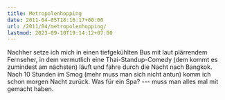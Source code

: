 ```yaml
---
title: Metropolenhopping
date: 2011-04-05T18:16:17+00:00
url: /2011/04/metropolenhopping/
lastmod: 2023-09-10T19:14:12+07:00
---
```

Nachher setze ich mich in einen tiefgekühlten Bus mit laut plärrendem Fernseher, in dem vermutlich eine Thai-Standup-Comedy (dem kommt es zumindest am nächsten) läuft und fahre durch die Nacht nach Bangkok. Nach 10 Stunden im Smog (mehr muss man sich nicht antun) komm ich schon morgen Nacht zurück. Was für ein Spa? --- muss man alles mal mit gemacht haben.
